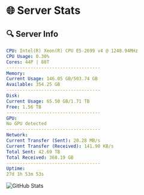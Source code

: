 # 🌐 Server Stats
## 🔍 Server Info
```yaml
CPU: Intel(R) Xeon(R) CPU E5-2699 v4 @ 1248.94MHz
CPU Usage: 0.30%
Cores: 44P | 88T
-----------------------------------
Memory:
Current Usage: 146.05 GB/503.74 GB
Available: 354.25 GB
-----------------------------------
Disk:
Current Usage: 65.50 GB/1.71 TB
Free: 1.56 TB
-----------------------------------
GPU:
No GPU detected
-----------------------------------
Network:
Current Transfer (Sent): 20.28 MB/s
Current Transfer (Received): 141.90 KB/s
Total Sent: 42.69 TB
Total Received: 368.19 GB
-----------------------------------
Uptime:
27d 1h 53m 53s
```
![GitHub Stats](https://img.shields.io/badge/Updated-2025-04-03_23:16:42-blue)